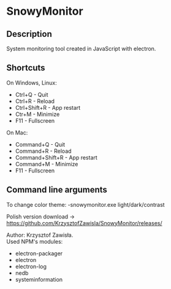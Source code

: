 # SnowyMonitor

## Description
System monitoring tool created in JavaScript with electron.

## Shortcuts
On Windows, Linux:
  - Ctrl+Q - Quit
  - Ctrl+R - Reload
  - Ctrl+Shift+R - App restart
  - Ctr+M - Minimize
  - F11 - Fullscreen
  
On Mac:
  - Command+Q - Quit
  - Command+R - Reload
  - Command+Shift+R - App restart
  - Command+M - Minimize
  - F11 - Fullscreen
  
## Command line arguments
To change color theme:
  -snowymonitor.exe light/dark/contrast

Polish version download -> https://github.com/KrzysztofZawisla/SnowyMonitor/releases/
  
Author: Krzysztof Zawisła.  
Used NPM's modules:  
  - electron-packager  
  - electron  
  - electron-log  
  - nedb
  - systeminformation
